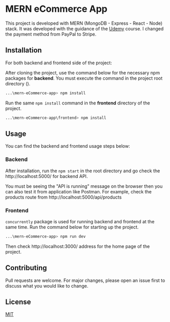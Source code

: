 # MERN eCommerce App

This project is developed with MERN (MongoDB - Express - React - Node) stack. It was developed with the guidance of the [Udemy](https://www.udemy.com/course/mern-ecommerce/) course. I changed the payment method from PayPal to Stripe.

## Installation

For both backend and frontend side of the project:

After cloning the project, use the command below for the necessary npm packages for **backend**. You must execute the command in the project root directory ().

```bash
...\mern-eCommerce-app> npm install
```

Run the same `npm install` command in the **frontend** directory of the project.

```bash
...\mern-eCommerce-app\frontend> npm install
```

## Usage

You can find the backend and frontend usage steps below:

### Backend

After installation, run the `npm start` in the root directory and go check the http://localhost:5000/ for backend API.

You must be seeing the "API is running" message on the browser then you can also test it from application like Postman. For example, check the products route from http://localhost:5000/api/products

### Frontend

`concurrently` package is used for running backend and frontend at the same time. Run the command below for starting up the project.

```bash
...\mern-eCommerce-app> npm run dev
```

Then check http://localhost:3000/ address for the home page of the project.

## Contributing

Pull requests are welcome. For major changes, please open an issue first to discuss what you would like to change.

## License

[MIT](https://choosealicense.com/licenses/mit/)
